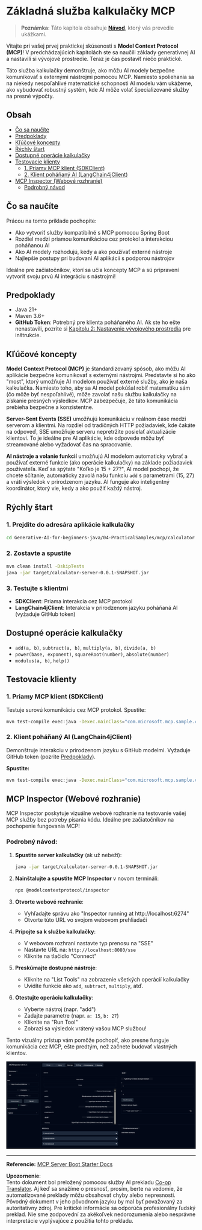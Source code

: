 <!--
CO_OP_TRANSLATOR_METADATA:
{
  "original_hash": "5bd7a347d6ed1d706443f9129dd29dd9",
  "translation_date": "2025-07-25T10:04:10+00:00",
  "source_file": "04-PracticalSamples/mcp/calculator/README.md",
  "language_code": "sk"
}
-->
# Základná služba kalkulačky MCP

>**Poznámka**: Táto kapitola obsahuje [**Návod**](./TUTORIAL.md), ktorý vás prevedie ukážkami.

Vitajte pri vašej prvej praktickej skúsenosti s **Model Context Protocol (MCP)**! V predchádzajúcich kapitolách ste sa naučili základy generatívnej AI a nastavili si vývojové prostredie. Teraz je čas postaviť niečo praktické.

Táto služba kalkulačky demonštruje, ako môžu AI modely bezpečne komunikovať s externými nástrojmi pomocou MCP. Namiesto spoliehania sa na niekedy nespoľahlivé matematické schopnosti AI modelu vám ukážeme, ako vybudovať robustný systém, kde AI môže volať špecializované služby na presné výpočty.

## Obsah

- [Čo sa naučíte](../../../../../04-PracticalSamples/mcp/calculator)
- [Predpoklady](../../../../../04-PracticalSamples/mcp/calculator)
- [Kľúčové koncepty](../../../../../04-PracticalSamples/mcp/calculator)
- [Rýchly štart](../../../../../04-PracticalSamples/mcp/calculator)
- [Dostupné operácie kalkulačky](../../../../../04-PracticalSamples/mcp/calculator)
- [Testovacie klienty](../../../../../04-PracticalSamples/mcp/calculator)
  - [1. Priamy MCP klient (SDKClient)](../../../../../04-PracticalSamples/mcp/calculator)
  - [2. Klient poháňaný AI (LangChain4jClient)](../../../../../04-PracticalSamples/mcp/calculator)
- [MCP Inspector (Webové rozhranie)](../../../../../04-PracticalSamples/mcp/calculator)
  - [Podrobný návod](../../../../../04-PracticalSamples/mcp/calculator)

## Čo sa naučíte

Prácou na tomto príklade pochopíte:
- Ako vytvoriť služby kompatibilné s MCP pomocou Spring Boot
- Rozdiel medzi priamou komunikáciou cez protokol a interakciou poháňanou AI
- Ako AI modely rozhodujú, kedy a ako používať externé nástroje
- Najlepšie postupy pri budovaní AI aplikácií s podporou nástrojov

Ideálne pre začiatočníkov, ktorí sa učia koncepty MCP a sú pripravení vytvoriť svoju prvú AI integráciu s nástrojmi!

## Predpoklady

- Java 21+
- Maven 3.6+
- **GitHub Token**: Potrebný pre klienta poháňaného AI. Ak ste ho ešte nenastavili, pozrite si [Kapitolu 2: Nastavenie vývojového prostredia](../../../02-SetupDevEnvironment/README.md) pre inštrukcie.

## Kľúčové koncepty

**Model Context Protocol (MCP)** je štandardizovaný spôsob, ako môžu AI aplikácie bezpečne komunikovať s externými nástrojmi. Predstavte si ho ako "most", ktorý umožňuje AI modelom používať externé služby, ako je naša kalkulačka. Namiesto toho, aby sa AI model pokúšal robiť matematiku sám (čo môže byť nespoľahlivé), môže zavolať našu službu kalkulačky na získanie presných výsledkov. MCP zabezpečuje, že táto komunikácia prebieha bezpečne a konzistentne.

**Server-Sent Events (SSE)** umožňujú komunikáciu v reálnom čase medzi serverom a klientmi. Na rozdiel od tradičných HTTP požiadaviek, kde čakáte na odpoveď, SSE umožňuje serveru nepretržite posielať aktualizácie klientovi. To je ideálne pre AI aplikácie, kde odpovede môžu byť streamované alebo vyžadovať čas na spracovanie.

**AI nástroje a volanie funkcií** umožňujú AI modelom automaticky vybrať a používať externé funkcie (ako operácie kalkulačky) na základe požiadaviek používateľa. Keď sa spýtate "Koľko je 15 + 27?", AI model pochopí, že chcete sčítanie, automaticky zavolá našu funkciu `add` s parametrami (15, 27) a vráti výsledok v prirodzenom jazyku. AI funguje ako inteligentný koordinátor, ktorý vie, kedy a ako použiť každý nástroj.

## Rýchly štart

### 1. Prejdite do adresára aplikácie kalkulačky
```bash
cd Generative-AI-for-beginners-java/04-PracticalSamples/mcp/calculator
```

### 2. Zostavte a spustite
```bash
mvn clean install -DskipTests
java -jar target/calculator-server-0.0.1-SNAPSHOT.jar
```

### 3. Testujte s klientmi
- **SDKClient**: Priama interakcia cez MCP protokol
- **LangChain4jClient**: Interakcia v prirodzenom jazyku poháňaná AI (vyžaduje GitHub token)

## Dostupné operácie kalkulačky

- `add(a, b)`, `subtract(a, b)`, `multiply(a, b)`, `divide(a, b)`
- `power(base, exponent)`, `squareRoot(number)`, `absolute(number)`
- `modulus(a, b)`, `help()`

## Testovacie klienty

### 1. Priamy MCP klient (SDKClient)
Testuje surovú komunikáciu cez MCP protokol. Spustite:
```bash
mvn test-compile exec:java -Dexec.mainClass="com.microsoft.mcp.sample.client.SDKClient" -Dexec.classpathScope=test
```

### 2. Klient poháňaný AI (LangChain4jClient)
Demonštruje interakciu v prirodzenom jazyku s GitHub modelmi. Vyžaduje GitHub token (pozrite [Predpoklady](../../../../../04-PracticalSamples/mcp/calculator)).

**Spustite:**
```bash
mvn test-compile exec:java -Dexec.mainClass="com.microsoft.mcp.sample.client.LangChain4jClient" -Dexec.classpathScope=test
```

## MCP Inspector (Webové rozhranie)

MCP Inspector poskytuje vizuálne webové rozhranie na testovanie vašej MCP služby bez potreby písania kódu. Ideálne pre začiatočníkov na pochopenie fungovania MCP!

### Podrobný návod:

1. **Spustite server kalkulačky** (ak už nebeží):
   ```bash
   java -jar target/calculator-server-0.0.1-SNAPSHOT.jar
   ```

2. **Nainštalujte a spustite MCP Inspector** v novom termináli:
   ```bash
   npx @modelcontextprotocol/inspector
   ```

3. **Otvorte webové rozhranie**:
   - Vyhľadajte správu ako "Inspector running at http://localhost:6274"
   - Otvorte túto URL vo svojom webovom prehliadači

4. **Pripojte sa k službe kalkulačky**:
   - V webovom rozhraní nastavte typ prenosu na "SSE"
   - Nastavte URL na: `http://localhost:8080/sse`
   - Kliknite na tlačidlo "Connect"

5. **Preskúmajte dostupné nástroje**:
   - Kliknite na "List Tools" na zobrazenie všetkých operácií kalkulačky
   - Uvidíte funkcie ako `add`, `subtract`, `multiply`, atď.

6. **Otestujte operáciu kalkulačky**:
   - Vyberte nástroj (napr. "add")
   - Zadajte parametre (napr. `a: 15`, `b: 27`)
   - Kliknite na "Run Tool"
   - Zobrazí sa výsledok vrátený vašou MCP službou!

Tento vizuálny prístup vám pomôže pochopiť, ako presne funguje komunikácia cez MCP, ešte predtým, než začnete budovať vlastných klientov.

![npx inspector](../../../../../translated_images/tool.214c70103694335c4cfdc2d624373dfce4b0162f6aea089ac1da9051fb563b7f.sk.png)

---
**Referencie:** [MCP Server Boot Starter Docs](https://docs.spring.io/spring-ai/reference/api/mcp/mcp-server-boot-starter-docs.html)

**Upozornenie**:  
Tento dokument bol preložený pomocou služby AI prekladu [Co-op Translator](https://github.com/Azure/co-op-translator). Aj keď sa snažíme o presnosť, prosím, berte na vedomie, že automatizované preklady môžu obsahovať chyby alebo nepresnosti. Pôvodný dokument v jeho pôvodnom jazyku by mal byť považovaný za autoritatívny zdroj. Pre kritické informácie sa odporúča profesionálny ľudský preklad. Nie sme zodpovední za akékoľvek nedorozumenia alebo nesprávne interpretácie vyplývajúce z použitia tohto prekladu.